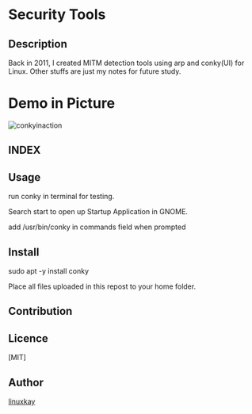 # Security Tools 

## Description
Back in 2011, I created MITM detection tools using arp and conky(UI) for Linux. Other stuffs are just my notes for future study.

# Demo in Picture
![conkyinaction](https://raw.githubusercontent.com/wiki/linuxkay/Security_tools/images/conky_screenshot.jpeg)

## INDEX

## Usage
run conky in terminal for testing.

Search start to open up Startup Application in GNOME.

add /usr/bin/conky in commands field when prompted

## Install

sudo apt -y install conky

Place all files uploaded in this repost to your home folder.

## Contribution

## Licence
[MIT]

## Author

[linuxkay](https://github.com/linuxkay)
